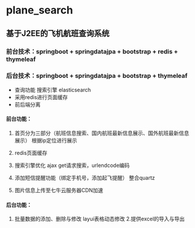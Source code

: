 # plane_search
## 基于J2EE的飞机航班查询系统
### 前台技术：springboot + springdatajpa + bootstrap + redis + thymeleaf
### 后台技术：springboot + springdatajpa + bootstrap + thymeleaf

- 查询功能  搜索引擎  elasticsearch
- 采用redis进行页面缓存
- 前后端分离

#### 前台功能：
1. 首页分为三部分（航班信息搜索、国内航班最新信息展示、国外航班最新信息展示）
根据ip定位进行展示

2. redis页面缓存
3. 搜索引擎优化
  ajax  get请求搜索，urlendcode编码
4. 添加短信提醒功能（绑定手机号，添加起飞提醒）
  整合quartz
5. 图片信息上传至七牛云服务器CDN加速

#### 后台功能：
1. 批量数据的添加、删除与修改
layui表格动态修改
2.提供excel的导入与导出
